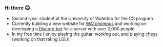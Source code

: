 ### Hi there 😊

<!--
**SmilestheSad/SmilestheSad** is a ✨ _special_ ✨ repository because its `README.md` (this file) appears on your GitHub profile. -->

* Second-year student at the University of Waterloo for the CS program 
* Currently building a new website for [WATonomous](https://www.watonomous.ca/) and working on developing a [Discord bot](https://github.com/uwcsc/codeybot) for a server with over 2,000 people
* In my free time I enjoy playing the guitar, working out, and playing [chess](https://www.chess.com/member/vzheng) (working on that rating LOL)!
